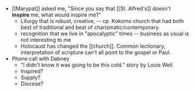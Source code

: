 - [[Marypat]] asked me, "Since you say that [[St. Alfred's]] doesn't **inspire** me, what would inspire me?"
	- Liturgy that is robust, creative, -- cp. Kokomo church that had both best of traditional and best of charismatic/contemporary.
	- recognition that we live in "apocalyptic" times -- business as usual is not interesting to me
	- Holocaust has changed the [[church]]. Common lectionary, interpretation of scripture can't all point to the gospel or Paul.
- Phone call with Dabney
	- "I didn't know it was going to be this cold." story by Louis Weil
	- Inspired?
	- Supply?
	- Diocese?